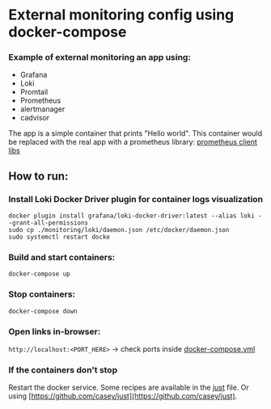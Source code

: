 # External monitoring config using docker-compose 

### Example of external monitoring an app using:
* Grafana
* Loki
* Promtail
* Prometheus
* alertmanager
* cadvisor

The app is a simple container that prints "Hello world". This container would be replaced with the real app with a prometheus library: [prometheus client libs](https://prometheus.io/docs/instrumenting/clientlibs/)

## How to run:

### Install Loki Docker Driver plugin for container logs visualization
```
docker plugin install grafana/loki-docker-driver:latest --alias loki --grant-all-permissions
sudo cp ./monitoring/loki/daemon.json /etc/docker/daemon.json
sudo systemctl restart docke
```

### Build and start containers:
`docker-compose up`

### Stop containers:
`docker-compose down`

### Open links in-browser:
`http://localhost:<PORT_HERE>` -> check ports inside [docker-compose.yml](docker-compose.yml)

### If the containers don't stop
Restart the docker service. Some recipes are available in the [just](just) file. Or using [https://github.com/casey/just](https://github.com/casey/just).
